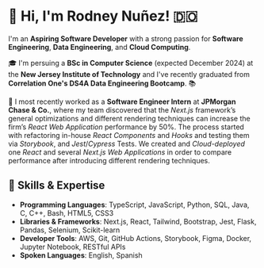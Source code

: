 # 👋 Hi, I'm Rodney Nuñez! 🇩🇴

I'm an **Aspiring Software Developer** with a strong passion for **Software Engineering**, **Data Engineering**, and **Cloud Computing**.

🎓 I'm persuing a **BSc in Computer Science** (expected December 2024) at the **New Jersey Institute of Technology** and I've recently graduated from **Correlation One's DS4A Data Engineering Bootcamp**. 📚

🏢 I most recently worked as a **Software Engineer Intern** at **JPMorgan Chase & Co.**, where my team discovered that the *Next.js* framework’s general optimizations and different rendering techniques can increase the firm’s *React Web Application* performance by 50%. The process started with refactoring in-house *React Components* and *Hooks* and testing them via *Storybook*, and *Jest*/*Cypress* Tests. We created and *Cloud-deployed* one *React* and several *Next.js Web Applications* in order to compare performance after introducing different rendering techniques.


## 🧠 Skills & Expertise

* **Programming Languages**: TypeScript, JavaScript, Python, SQL, Java, C, C++, Bash, HTML5, CSS3
* **Libraries & Frameworks**: Next.js, React, Tailwind, Bootstrap, Jest, Flask, Pandas, Selenium, Scikit-learn
* **Developer Tools**: AWS, Git, GitHub Actions, Storybook, Figma, Docker, Jupyter Notebook, RESTful APIs
* **Spoken Languages**: English, Spanish

<!--
**rod608/rod608** is a ✨ _special_ ✨ repository because its `README.md` (this file) appears on your GitHub profile.

Here are some ideas to get you started:

- 🔭 I’m currently working on ...
- 🌱 I’m currently learning ...
- 👯 I’m looking to collaborate on ...
- 🤔 I’m looking for help with ...
- 💬 Ask me about ...
- 📫 How to reach me: ...
- 😄 Pronouns: ...
- ⚡ Fun fact: ...
-->
